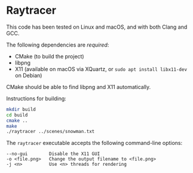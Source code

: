 # Raytracer

This code has been tested on Linux and macOS, and with both Clang and GCC.

The following dependencies are *required*:

* CMake (to build the project)
* libpng
* X11 (available on macOS via XQuartz, or `sudo apt install libx11-dev` on Debian)

CMake should be able to find libpng and X11 automatically.

Instructions for building:

```bash
mkdir build
cd build
cmake ..
make
./raytracer ../scenes/snowman.txt
```

The `raytracer` executable accepts the following command-line options:

```
--no-gui        Disable the X11 GUI
-o <file.png>   Change the output filename to <file.png>
-j <n>          Use <n> threads for rendering
```
